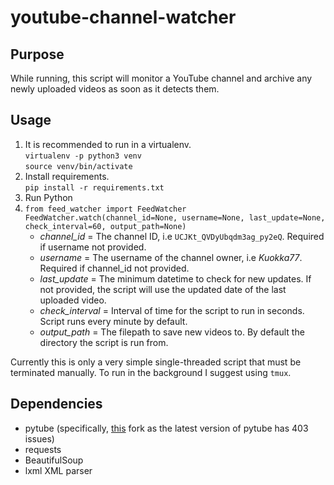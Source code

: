 # youtube-channel-watcher
## Purpose
While running, this script will monitor a YouTube channel and archive any newly uploaded videos as soon as it detects them.
## Usage
1. It is recommended to run in a virtualenv.   
  `virtualenv -p python3 venv`  
  `source venv/bin/activate`  
2. Install requirements.  
  `pip install -r requirements.txt`
3. Run Python
4. `from feed_watcher import FeedWatcher`  
   `FeedWatcher.watch(channel_id=None, username=None, last_update=None, check_interval=60, output_path=None)`
    * *channel_id* = The channel ID, i.e `UCJKt_QVDyUbqdm3ag_py2eQ`. Required if username not provided.
    * *username* = The username of the channel owner, i.e *Kuokka77*. Required if channel_id not provided.
    * *last_update* = The minimum datetime to check for new updates. If not provided, the script will use the updated date of the last uploaded video.
    * *check_interval* = Interval of time for the script to run in seconds. Script runs every minute by default.
    * *output_path* = The filepath to save new videos to. By default the directory the script is run from.
    
Currently this is only a very simple single-threaded script that must be terminated manually. To run in the background I suggest using `tmux`. 
## Dependencies
 * pytube (specifically, [this](https://github.com/bigg215/pytube) fork as the latest version of pytube has 403 issues)
 * requests
 * BeautifulSoup
 * lxml XML parser
